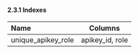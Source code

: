 #### 2.3.1 Indexes

| Name        | Columns           |
|:----------- |:-----------------:|
| unique_apikey_role | apikey_id, role |